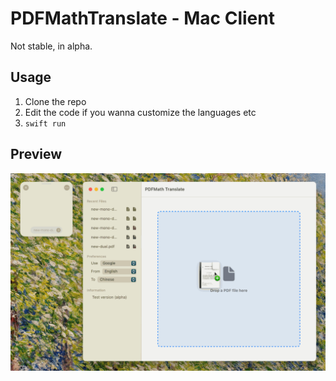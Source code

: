 <!--
 * @Author: Rongxin rongxin@u.nus.edu
 * @Date: 2025-04-13 19:09:00
 * @LastEditors: Rongxin rongxin@u.nus.edu
 * @LastEditTime: 2025-04-15 10:50:29
 * @FilePath: /pdf2zh-mac/README.MD
 * @Description: 这是默认设置,请设置`customMade`, 打开koroFileHeader查看配置 进行设置: https://github.com/OBKoro1/koro1FileHeader/wiki/%E9%85%8D%E7%BD%AE
-->
# PDFMathTranslate - Mac Client
Not stable, in alpha.

## Usage
1. Clone the repo
2. Edit the code if you wanna customize the languages etc
3. `swift run`

## Preview
![](./assets/img/pdf-mac.gif)
